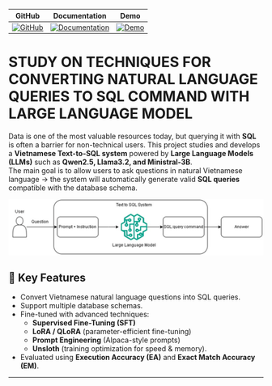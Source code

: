 | GitHub | Documentation | Demo |
| ------ | ------------- | ---- |
| [![GitHub](https://img.shields.io/badge/GitHub-nhatbao1504-blue?logo=github)](https://github.com/nhatbao1504) | [![Documentation](https://img.shields.io/badge/Documentation-nhatbao1504-blue?logo=read-the-docs)](https://drive.google.com/file/d/1swbB-zVuNQvrPK9n6aYtHmk7V2K9rzf7/view?usp=drive_link) | [![Demo](https://img.shields.io/badge/Youtube-Demo-006BFF?logo=youtube)](https://gurubase.io/g/vanna) |

# STUDY ON TECHNIQUES FOR CONVERTING NATURAL LANGUAGE QUERIES TO SQL COMMAND WITH LARGE LANGUAGE MODEL
Data is one of the most valuable resources today, but querying it with **SQL** is often a barrier for non-technical users.   This project studies and develops a **Vietnamese Text-to-SQL system** powered by **Large Language Models (LLMs)** such as **Qwen2.5, Llama3.2, and Ministral-3B**.  
The main goal is to allow users to ask questions in natural Vietnamese language → the system will automatically generate valid **SQL queries** compatible with the database schema. 

![Vietnamese-Text-to-SQL](https://github.com/nhatbao1504/Text-to-SQL-Vietnamese/blob/main/assets/pipeline.png?raw=true)

## 🚀 Key Features
- Convert Vietnamese natural language questions into SQL queries.  
- Support multiple database schemas.  
- Fine-tuned with advanced techniques:
  - **Supervised Fine-Tuning (SFT)**
  - **LoRA / QLoRA** (parameter-efficient fine-tuning)
  - **Prompt Engineering** (Alpaca-style prompts)
  - **Unsloth** (training optimization for speed & memory).  
- Evaluated using **Execution Accuracy (EA)** and **Exact Match Accuracy (EM)**.  

---

